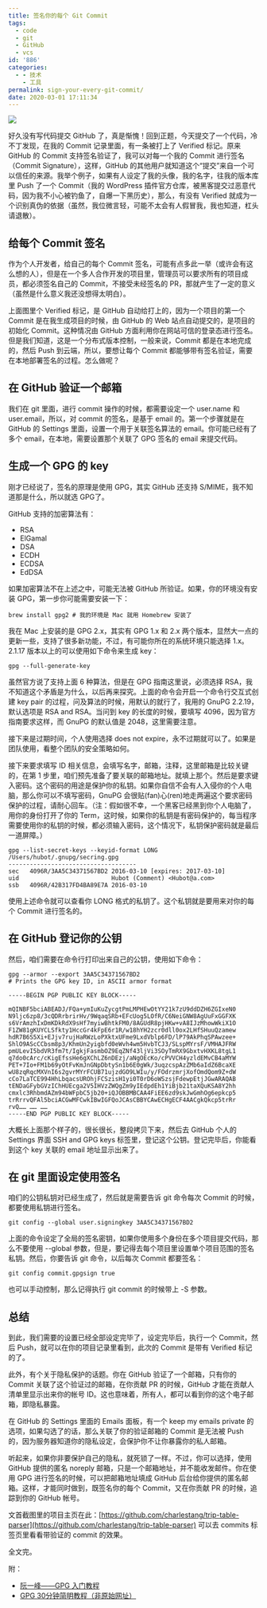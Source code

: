 ```yaml
---
title: 签名你的每个 Git Commit
tags:
  - code
  - git
  - GitHub
  - vcs
id: '886'
categories:
  - - 技术
    - 工具
permalink: sign-your-every-git-commit/
date: 2020-03-01 17:11:34
---
```


![](../images/2020/03/commit_verify_screenshot-1024x464.png)

好久没有写代码提交 GitHub 了，真是惭愧！回到正题，今天提交了一个代码，冷不丁发现，在我的 Commit 记录里面，有一条被打上了 Verified 标记。原来 GitHub 的 Commit 支持签名验证了，我可以对每一个我的 Commit 进行签名（Commit Signature），这样，GitHub 的其他用户就知道这个“提交”来自一个可以信任的来源。我举个例子，如果有人设定了我的头像，我的名字，往我的版本库里 Push 了一个 Commit（我的 WordPress 插件官方仓库，被黑客提交过恶意代码，因为我不小心被钓鱼了，自爆一下黑历史），那么，有没有 Verified 就成为一个识别真伪的依据（虽然，我位微言轻，可能不太会有人假冒我，我也知道，杠头请退散）。

## 给每个 Commit 签名

作为个人开发者，给自己的每个 Commit 签名，可能有点多此一举（或许会有这么想的人），但是在一个多人合作开发的项目里，管理员可以要求所有的项目成员，都必须签名自己的 Commit，不接受未经签名的 PR，那就产生了一定的意义（虽然是什么意义我还没想得太明白）。

上面图里个 Verified 标记，是 GitHub 自动给打上的，因为一个项目的第一个 Commit 是在我生成项目的时候，由 GitHub 的 Web 站点自动提交的，是项目的初始化 Commit。这种情况由 GitHub 方面利用你在网站可信的登录态进行签名。但是我们知道，这是一个分布式版本控制，一般来说，Commit 都是在本地完成的，然后 Push 到云端，所以，要想让每个 Commit 都能够带有签名验证，需要在本地部署签名的过程。怎么做呢？

## 在 GitHub 验证一个邮箱

我们在 git 里面，进行 commit 操作的时候，都需要设定一个 user.name 和 user.email，所以，对 commit 的签名，是基于 email 的。第一个步骤就是在 GitHub 的 Settings 里面，设置一个用于关联签名算法的 email。你可能已经有了多个 email，在本地，需要设置那个关联了 GPG 签名的 email 来提交代码。

## 生成一个 GPG 的 key

刚才已经说了，签名的原理是使用 GPG，其实 GitHub 还支持 S/MIME，我不知道那是什么，所以就选 GPG了。

GitHub 支持的加密算法有：

*   RSA
*   ElGamal
*   DSA
*   ECDH
*   ECDSA
*   EdDSA

如果加密算法不在上述之中，可能无法被 GitHub 所验证。如果，你的环境没有安装 GPG，第一步你可能需要安装一下：

```shell
brew install gpg2 # 我的环境是 Mac 就用 Homebrew 安装了
```

我在 Mac 上安装的是 GPG 2.x，其实有 GPG 1.x 和 2.x 两个版本，显然大一点的更新一些，支持了很多新功能，不过，有可能你所在的系统环境只能选择 1.x。2.1.17 版本以上的可以使用如下命令来生成 key：

```shell
gpg --full-generate-key
```

虽然官方说了支持上面 6 种算法，但是在 GPG 指南这里说，必须选择 RSA，我不知道这个矛盾是为什么，以后再来探究。上面的命令会开启一个命令行交互式创建 key pair 的过程，问及算法的时候，用默认的就行了，我用的 GnuPG 2.2.19，默认选项是 RSA and RSA。当问到 key 的长度的时候，要填写 4096，因为官方指南要求这样，而 GnuPG 的默认值是 2048，这里需要注意。

接下来是过期时间，个人使用选择 does not expire，永不过期就可以了。如果是团队使用，看整个团队的安全策略如何。

接下来要求填写 ID 相关信息，会填写名字，邮箱，注释，这里邮箱是比较关键的，在第 1 步里，咱们预先准备了要关联的邮箱地址。就填上那个。然后是要求键入密码。这个密码的用途是保护你的私钥。如果你自信不会有人入侵你的个人电脑，那么你可以不填写密码，GnuPG 会很贴(fan)心(ren)地走两遍这个要求密码保护的过程，请耐心回车。（注：假如很不幸，一个黑客已经黑到你个人电脑了，用你的身份打开了你的 Term，这时候，如果你的私钥是有密码保护的，每当程序需要使用你的私钥的时候，都必须输入密码，这个情况下，私钥保护密码就是最后一道屏障。）

```shell
gpg --list-secret-keys --keyid-format LONG
/Users/hubot/.gnupg/secring.gpg
------------------------------------
sec   4096R/3AA5C34371567BD2 2016-03-10 [expires: 2017-03-10]
uid                          Hubot (Comment) <Hubot@a.com>
ssb   4096R/42B317FD4BA89E7A 2016-03-10
```

使用上述命令就可以查看你 LONG 格式的私钥了。这个私钥就是要用来对你的每个 Commit 进行签名的。

## 在 GitHub 登记你的公钥

然后，咱们需要在命令行打印出来自己的公钥，使用如下命令：

```shell
gpg --armor --export 3AA5C34371567BD2
# Prints the GPG key ID, in ASCII armor format

-----BEGIN PGP PUBLIC KEY BLOCK-----

mQINBF5bciABEADJ/FQa+ymIuKuZycgtPmLMPHEwOtYY21k7zU9ddDZH6ZGIxeN0
N9ljc6zp8/3cQDRrbrirHv/9WqaqSRb+EFcUog5LOfR/C6NeiGNW8AgUuFxGGFXK
s6VrAmzhIxDmKDkRdX9sHf7myiwBhtkFM0/8AGUdR8pjHKw+vA8IJzMhowWkiX1O
F1ZW81gKUYCLSfkty1HccGr4kFpE6r1R/w18hYH2zcr0dll0ox2LHfSHuuQzamew
hdR7B6S5Xi+EJjv7rujHaRWzLoPXktxUFme9LxdVblp6FD/lP79AkPhqSPAwzee+
ShlO9AScCCbsm8p3/KhmUn2yigbfd0eWvh4wm5HvbTCJ3/SLspMYrsF/VMHAJFRW
pmULevI5bdVR3fm7t/IgkjFasmbOZ9EqZNf43ljVi3SOyTmRX9GbxtvHXKL8tgL1
q7do0cArc/cKigEfssHe6gXChLZ6nDEzj/aNgOEcKo/cPVVCH4yzldEMvCB4aMYW
PET+7Io+FM1b69yOtFvKmJnGNpDbtySn1b6E0gWk/3uqzcspAzZMb6aIdZ6BcaXE
wU8zqRqcMXVnI6s2gvrMYrFCUB71ujzdGO9LWIu/y/FOdrzmrjXofOmdQom9Z+dW
cCo7LaTCE994HhLbqacsUROhjFCSzisH1yi0T0rD6oWSzsjFdewpEtjJGwARAQAB
tENDaGFybGVzIChHUEcga2V5IHVzZWQgZm9yIEdpdEh1YiBjb21taXQuKSA8Y2hh
cmxlc3RhbmdAZm94bWFpbC5jb20+iQJOBBMBCAA4FiEE6zd9skJwGmhOg6epkcp5
trRrrvQFAl5bciACGwMFCwkIBwIGFQoJCAsCBBYCAwECHgECF4AACgkQkcp5trRr
rvQ…… …… ……
-----END PGP PUBLIC KEY BLOCK-----
```

大概长上面那个样子的，很长很长，整段拷贝下来，然后去 GitHub 个人的 Settings 界面 SSH and GPG keys 标签里，登记这个公钥。登记完毕后，你能看到这个 key 关联的 email 地址显示出来了。

## 在 git 里面设定使用签名

咱们的公钥私钥对已经生成了，然后就是需要告诉 git 命令每次 Commit 的时候，都要使用私钥进行签名。

```shell
git config --global user.signingkey 3AA5C34371567BD2
```

上面的命令设定了全局的签名密钥，如果你使用多个身份在多个项目提交代码，那么不要使用 --global 参数，但是，要记得去每个项目里设置单个项目范围的签名私钥。然后，你要告诉 git 命令，以后每次 Commit 都要签名：

```shell
git config commit.gpgsign true
```

也可以手动控制，那么记得执行 git commit 的时候带上 -S 参数。

## 总结

到此，我们需要的设置已经全部设定完毕了，设定完毕后，执行一个 Commit，然后 Push，就可以在你的项目记录里看到，此次的 Commit 是带有 Verified 标记的了。

此外，有个关于隐私保护的话题。你在 GitHub 验证了一个邮箱，只有你的 Commit 关联了这个验证过的邮箱，在你贡献 PR 的时候，GitHub 才能在贡献人清单里显示出来你的帐号 ID。这也意味着，所有人，都可以看到你的这个电子邮箱，即隐私暴露。

在 GitHub 的 Settings 里面的 Emails 面板，有一个 keep my emails private 的选项，如果勾选了的话，那么关联了你的验证邮箱的 Commit 是无法被 Push 的，因为服务器知道你的隐私设定，会保护你不让你暴露你的私人邮箱。

听起来，如果你非要保护自己的隐私，就死锁了一样。不过，你可以选择，使用 GitHub 提供的匿名 noreply 邮箱，只是一个邮箱地址，并不能收发邮件。你在使用 GPG 进行签名的时候，可以把邮箱地址填成 GitHub 后台给你提供的匿名邮箱。这样，才能同时做到，既签名你的每个 Commit，又在你贡献 PR 的时候，追踪到你的 GitHub 帐号。

文首截图里的项目主页在此：[https://github.com/charlestang/trip-table-parser](https://github.com/charlestang/trip-table-parser) 可以去 commits 标签页里看看带验证的 commit 的效果。

全文完。

附：

*   [阮一峰——GPG 入门教程](https://www.ruanyifeng.com/blog/2013/07/gpg.html)
*   [GPG 30分钟简明教程（非原始网址）](https://www.2cto.com/article/201402/280652.html)